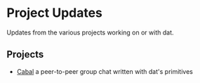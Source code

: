# Project Updates
Updates from the various projects working on or with dat.

## Projects 
* [Cabal](cabal/README.md) a peer-to-peer group chat written with dat's primitives
